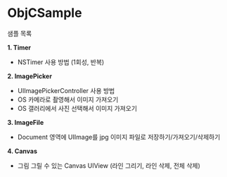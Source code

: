 # ObjCSample


샘플 목록

**1. Timer**
- NSTimer 사용 방법 (1회성, 반복)

**2. ImagePicker**
- UIImagePickerController 사용 방법
- OS 카메라로 촬영해서 이미지 가져오기
- OS 갤러리에서 사진 선택해서 이미지 가져오기

**3. ImageFile**
- Document 영역에 UIImage를 jpg 이미지 파일로 저장하기/가져오기/삭제하기

**4. Canvas**
- 그림 그릴 수 있는 Canvas UIView (라인 그리기, 라인 삭제, 전체 삭제)

